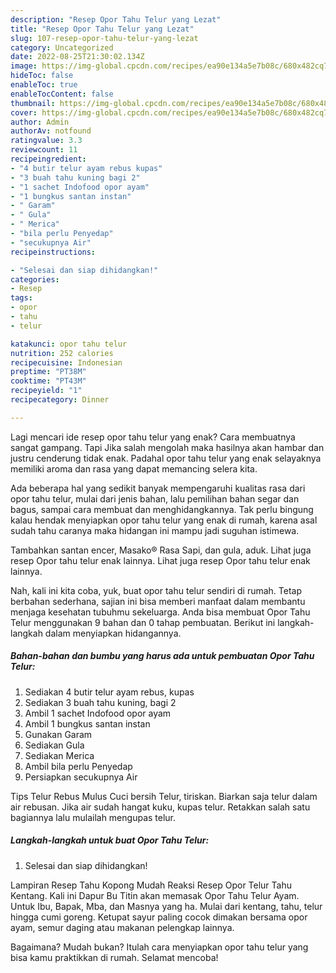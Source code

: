 ```yaml
---
description: "Resep Opor Tahu Telur yang Lezat"
title: "Resep Opor Tahu Telur yang Lezat"
slug: 107-resep-opor-tahu-telur-yang-lezat
category: Uncategorized
date: 2022-08-25T21:30:02.134Z
image: https://img-global.cpcdn.com/recipes/ea90e134a5e7b08c/680x482cq70/opor-tahu-telur-foto-resep-utama.jpg
hideToc: false
enableToc: true
enableTocContent: false
thumbnail: https://img-global.cpcdn.com/recipes/ea90e134a5e7b08c/680x482cq70/opor-tahu-telur-foto-resep-utama.jpg
cover: https://img-global.cpcdn.com/recipes/ea90e134a5e7b08c/680x482cq70/opor-tahu-telur-foto-resep-utama.jpg
author: Admin
authorAv: notfound
ratingvalue: 3.3
reviewcount: 11
recipeingredient:
- "4 butir telur ayam rebus kupas"
- "3 buah tahu kuning bagi 2"
- "1 sachet Indofood opor ayam"
- "1 bungkus santan instan"
- " Garam"
- " Gula"
- " Merica"
- "bila perlu Penyedap"
- "secukupnya Air"
recipeinstructions:

- "Selesai dan siap dihidangkan!"
categories:
- Resep
tags:
- opor
- tahu
- telur

katakunci: opor tahu telur 
nutrition: 252 calories
recipecuisine: Indonesian
preptime: "PT38M"
cooktime: "PT43M"
recipeyield: "1"
recipecategory: Dinner

---
```



Lagi mencari ide resep opor tahu telur yang enak? Cara membuatnya sangat gampang. Tapi Jika salah mengolah maka hasilnya akan hambar dan justru cenderung tidak enak. Padahal opor tahu telur yang enak selayaknya memiliki aroma dan rasa yang dapat memancing selera kita.


Ada beberapa hal yang sedikit banyak mempengaruhi kualitas rasa dari opor tahu telur, mulai dari jenis bahan, lalu pemilihan bahan segar dan bagus, sampai cara membuat dan menghidangkannya. Tak perlu bingung kalau hendak menyiapkan opor tahu telur yang enak di rumah, karena asal sudah tahu caranya maka hidangan ini mampu jadi suguhan istimewa.

Tambahkan santan encer, Masako® Rasa Sapi, dan gula, aduk. Lihat juga resep Opor tahu telur enak lainnya. Lihat juga resep Opor tahu telur enak lainnya.


Nah, kali ini kita coba, yuk, buat opor tahu telur sendiri di rumah. Tetap berbahan sederhana, sajian ini bisa memberi manfaat dalam membantu menjaga kesehatan tubuhmu sekeluarga. Anda bisa membuat Opor Tahu Telur menggunakan 9 bahan dan 0 tahap pembuatan. Berikut ini langkah-langkah dalam menyiapkan hidangannya.

<!--inarticleads1-->

##### Bahan-bahan dan bumbu yang harus ada untuk pembuatan Opor Tahu Telur:

1. Sediakan 4 butir telur ayam rebus, kupas
1. Sediakan 3 buah tahu kuning, bagi 2
1. Ambil 1 sachet Indofood opor ayam
1. Ambil 1 bungkus santan instan
1. Gunakan  Garam
1. Sediakan  Gula
1. Sediakan  Merica
1. Ambil bila perlu Penyedap
1. Persiapkan secukupnya Air


Tips Telur Rebus Mulus Cuci bersih Telur, tiriskan. Biarkan saja telur dalam air rebusan. Jika air sudah hangat kuku, kupas telur. Retakkan salah satu bagiannya lalu mulailah mengupas telur. 

<!--inarticleads2-->

##### Langkah-langkah untuk buat Opor Tahu Telur:


1. Selesai dan siap dihidangkan!

Lampiran Resep Tahu Kopong Mudah Reaksi Resep Opor Telur Tahu Kentang. Kali ini Dapur Bu Titin akan memasak Opor Tahu Telur Ayam. Untuk Ibu, Bapak, Mba, dan Masnya yang ha. Mulai dari kentang, tahu, telur hingga cumi goreng. Ketupat sayur paling cocok dimakan bersama opor ayam, semur daging atau makanan pelengkap lainnya. 

Bagaimana? Mudah bukan? Itulah cara menyiapkan opor tahu telur yang bisa kamu praktikkan di rumah. Selamat mencoba!
